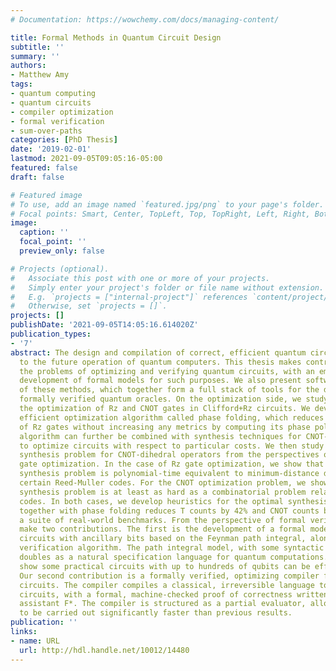 ```yaml
---
# Documentation: https://wowchemy.com/docs/managing-content/

title: Formal Methods in Quantum Circuit Design
subtitle: ''
summary: ''
authors:
- Matthew Amy
tags:
- quantum computing
- quantum circuits
- compiler optimization
- formal verification
- sum-over-paths
categories: [PhD Thesis]
date: '2019-02-01'
lastmod: 2021-09-05T09:05:16-05:00
featured: false
draft: false

# Featured image
# To use, add an image named `featured.jpg/png` to your page's folder.
# Focal points: Smart, Center, TopLeft, Top, TopRight, Left, Right, BottomLeft, Bottom, BottomRight.
image:
  caption: ''
  focal_point: ''
  preview_only: false

# Projects (optional).
#   Associate this post with one or more of your projects.
#   Simply enter your project's folder or file name without extension.
#   E.g. `projects = ["internal-project"]` references `content/project/deep-learning/index.md`.
#   Otherwise, set `projects = []`.
projects: []
publishDate: '2021-09-05T14:05:16.614020Z'
publication_types:
- '7'
abstract: The design and compilation of correct, efficient quantum circuits is integral
  to the future operation of quantum computers. This thesis makes contributions to
  the problems of optimizing and verifying quantum circuits, with an emphasis on the
  development of formal models for such purposes. We also present software implementations
  of these methods, which together form a full stack of tools for the design of optimized,
  formally verified quantum oracles. On the optimization side, we study methods for
  the optimization of Rz and CNOT gates in Clifford+Rz circuits. We develop a general,
  efficient optimization algorithm called phase folding, which reduces the number
  of Rz gates without increasing any metrics by computing its phase polynomial. This
  algorithm can further be combined with synthesis techniques for CNOT-dihedral operators
  to optimize circuits with respect to particular costs. We then study the optimal
  synthesis problem for CNOT-dihedral operators from the perspectives of Rz and CNOT
  gate optimization. In the case of Rz gate optimization, we show that the optimal
  synthesis problem is polynomial-time equivalent to minimum-distance decoding in
  certain Reed-Muller codes. For the CNOT optimization problem, we show that the optimal
  synthesis problem is at least as hard as a combinatorial problem related to Gray
  codes. In both cases, we develop heuristics for the optimal synthesis problem, which
  together with phase folding reduces T counts by 42% and CNOT counts by 22% across
  a suite of real-world benchmarks. From the perspective of formal verification, we
  make two contributions. The first is the development of a formal model of quantum
  circuits with ancillary bits based on the Feynman path integral, along with a concrete
  verification algorithm. The path integral model, with some syntactic sugar, further
  doubles as a natural specification language for quantum computations. Our experiments
  show some practical circuits with up to hundreds of qubits can be efficiently verified.
  Our second contribution is a formally verified, optimizing compiler for reversible
  circuits. The compiler compiles a classical, irreversible language to reversible
  circuits, with a formal, machine-checked proof of correctness written in the proof
  assistant F*. The compiler is structured as a partial evaluator, allowing verification
  to be carried out significantly faster than previous results.
publication: ''
links:
- name: URL
  url: http://hdl.handle.net/10012/14480
---
```

